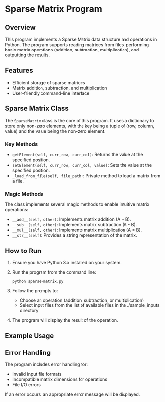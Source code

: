 # Sparse Matrix Program

## Overview

This program implements a Sparse Matrix data structure and operations in Python. The program supports reading matrices from files, performing basic matrix operations (addition, subtraction, multiplication), and outputting the results.

## Features

- Efficient storage of sparse matrices
- Matrix addition, subtraction, and multiplication
- User-friendly command-line interface

## Sparse Matrix Class

The `SparseMatrix` class is the core of this program. It uses a dictionary to store only non-zero elements, with the key being a tuple of (row, column, value) and the value being the non-zero element.

### Key Methods

- `getElement(self, curr_row, curr_col)`: Returns the value at the specified position.
- `setElement(self, curr_row, curr_col, value)`: Sets the value at the specified position.
- `_load_from_file(self, file_path)`: Private method to load a matrix from a file.

### Magic Methods

The class implements several magic methods to enable intuitive matrix operations:

- `__add__(self, other)`: Implements matrix addition (A + B).
- `__sub__(self, other)`: Implements matrix subtraction (A - B).
- `__mul__(self, other)`: Implements matrix multiplication (A \* B).
- `__str__(self)`: Provides a string representation of the matrix.

## How to Run

1. Ensure you have Python 3.x installed on your system.

2. Run the program from the command line:

   ```
   python sparse-matrix.py
   ```

3. Follow the prompts to:

   - Choose an operation (addition, subtraction, or multiplication)
   - Select input files from the list of available files in the ./sample_inputs directory

4. The program will display the result of the operation.

## Example Usage

## Error Handling

The program includes error handling for:

- Invalid input file formats
- Incompatible matrix dimensions for operations
- File I/O errors

If an error occurs, an appropriate error message will be displayed.
